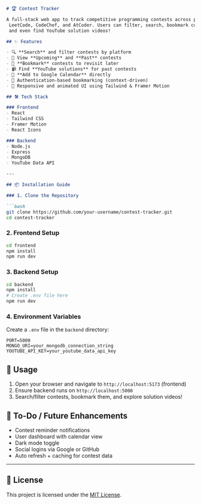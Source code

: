 
```markdown
# 🏆 Contest Tracker

A full-stack web app to track competitive programming contests across platforms like Codeforces,
 LeetCode, CodeChef, and AtCoder. Users can filter, search, bookmark contests, add them to Google Calendar,
 and even find YouTube solution videos!

## ✨ Features

- 🔍 **Search** and filter contests by platform
- 📅 View **Upcoming** and **Past** contests
- 📌 **Bookmark** contests to revisit later
- 📹 Find **YouTube solutions** for past contests
- 📆 **Add to Google Calendar** directly
- 🔐 Authentication-based bookmarking (context-driven)
- 🎨 Responsive and animated UI using Tailwind & Framer Motion

## 🛠️ Tech Stack

### Frontend
- React
- Tailwind CSS
- Framer Motion
- React Icons

### Backend
- Node.js
- Express
- MongoDB
- YouTube Data API

---

## 📦 Installation Guide

### 1. Clone the Repository

```bash
git clone https://github.com/your-username/contest-tracker.git
cd contest-tracker
```

### 2. Frontend Setup

```bash
cd frontend
npm install
npm run dev
```

### 3. Backend Setup

```bash
cd backend
npm install
# Create .env file here
npm run dev
```

### 4. Environment Variables

Create a `.env` file in the `backend` directory:

```env
PORT=5000
MONGO_URI=your_mongodb_connection_string
YOUTUBE_API_KEY=your_youtube_data_api_key
```



## 🚀 Usage

1. Open your browser and navigate to `http://localhost:5173` (frontend)
2. Ensure backend runs on `http://localhost:5000`
3. Search/filter contests, bookmark them, and explore solution videos!



## 🧩 To-Do / Future Enhancements

- Contest reminder notifications
- User dashboard with calendar view
- Dark mode toggle
- Social logins via Google or GitHub
- Auto refresh + caching for contest data

---

## 📄 License

This project is licensed under the [MIT License](LICENSE).


